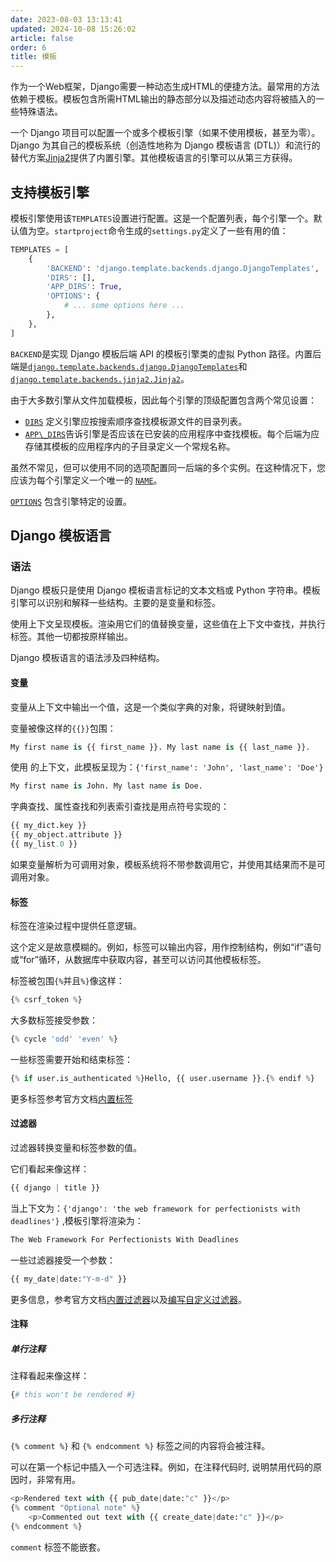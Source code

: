 ```yaml
---
date: 2023-08-03 13:13:41
updated: 2024-10-08 15:26:02
article: false
order: 6
title: 模板
---
```

作为一个Web框架，Django需要一种动态生成HTML的便捷方法。最常用的方法依赖于模板。模板包含所需HTML输出的静态部分以及描述动态内容将被插入的一些特殊语法。

一个 Django 项目可以配置一个或多个模板引擎（如果不使用模板，甚至为零）。Django 为其自己的模板系统（创造性地称为 Django 模板语言 (DTL)）和流行的替代方案[Jinja2](http://jinja.pocoo.org/)提供了内置引擎。其他模板语言的引擎可以从第三方获得。

## 支持模板引擎

模板引擎使用该`TEMPLATES`设置进行配置。这是一个配置列表，每个引擎一个。默认值为空。`startproject`命令生成的`settings.py`定义了一些有用的值：

```python
TEMPLATES = [
    {
        'BACKEND': 'django.template.backends.django.DjangoTemplates',
        'DIRS': [],
        'APP_DIRS': True,
        'OPTIONS': {
            # ... some options here ...
        },
    },
]
```

`BACKEND`是实现 Django 模板后端 API 的模板引擎类的虚拟 Python 路径。内置后端是[`django.template.backends.django.DjangoTemplates`](https://docs.djangoproject.com/en/2.2/topics/templates/#django.template.backends.django.DjangoTemplates)和 [`django.template.backends.jinja2.Jinja2`](https://docs.djangoproject.com/en/2.2/topics/templates/#django.template.backends.jinja2.Jinja2)。

由于大多数引擎从文件加载模板，因此每个引擎的顶级配置包含两个常见设置：

- [`DIRS`](https://docs.djangoproject.com/en/2.2/ref/settings/#std:setting-TEMPLATES-DIRS) 定义引擎应按搜索顺序查找模板源文件的目录列表。
- [`APP\_DIRS`](https://docs.djangoproject.com/en/2.2/ref/settings/#std:setting-TEMPLATES-APP_DIRS)告诉引擎是否应该在已安装的应用程序中查找模板。每个后端为应存储其模板的应用程序内的子目录定义一个常规名称。

虽然不常见，但可以使用不同的选项配置同一后端的多个实例。在这种情况下，您应该为每个引擎定义一个唯一的 [`NAME`](https://docs.djangoproject.com/en/2.2/ref/settings/#std:setting-TEMPLATES-NAME)。

[`OPTIONS`](https://docs.djangoproject.com/en/2.2/ref/settings/#std:setting-TEMPLATES-OPTIONS) 包含引擎特定的设置。

## Django 模板语言

### 语法

Django 模板只是使用 Django 模板语言标记的文本文档或 Python 字符串。模板引擎可以识别和解释一些结构。主要的是变量和标签。

使用上下文呈现模板。渲染用它们的值替换变量，这些值在上下文中查找，并执行标签。其他一切都按原样输出。

Django 模板语言的语法涉及四种结构。

#### 变量

变量从上下文中输出一个值，这是一个类似字典的对象，将键映射到值。

变量被像这样的`{{}}`包围：

```python
My first name is {{ first_name }}. My last name is {{ last_name }}.
```

使用 的上下文，此模板呈现为：`{'first_name': 'John', 'last_name': 'Doe'}`

```python
My first name is John. My last name is Doe.
```

字典查找、属性查找和列表索引查找是用点符号实现的：

```python
{{ my_dict.key }}
{{ my_object.attribute }}
{{ my_list.0 }}
```

如果变量解析为可调用对象，模板系统将不带参数调用它，并使用其结果而不是可调用对象。

#### 标签

标签在渲染过程中提供任意逻辑。

这个定义是故意模糊的。例如，标签可以输出内容，用作控制结构，例如“if”语句或“for”循环，从数据库中获取内容，甚至可以访问其他模板标签。

标签被包围`{%`并且`%}`像这样：

```python
{% csrf_token %}
```

大多数标签接受参数：

```python
{% cycle 'odd' 'even' %}
```

一些标签需要开始和结束标签：

```python
{% if user.is_authenticated %}Hello, {{ user.username }}.{% endif %}
```

更多标签参考官方文档[内置标签](https://docs.djangoproject.com/en/2.2/ref/templates/builtins/#built-in-tag-reference)

#### 过滤器

过滤器转换变量和标签参数的值。

它们看起来像这样：

```python
{{ django | title }}
```

当上下文为：`{'django': 'the web framework for perfectionists with deadlines'}` ,模板引擎将渲染为：

```python
The Web Framework For Perfectionists With Deadlines
```

一些过滤器接受一个参数：

```python
{{ my_date|date:"Y-m-d" }}
```

更多信息，参考官方文档[内置过滤器](https://docs.djangoproject.com/en/2.2/ref/templates/builtins/#ref-templates-builtins-filters)以及[编写自定义过滤器](https://docs.djangoproject.com/en/2.2/howto/custom-template-tags/#howto-writing-custom-template-filters)。

#### 注释

##### 单行注释

注释看起来像这样：

```python
{# this won't be rendered #}
```

##### 多行注释

`{% comment %}` 和 `{% endcomment %}` 标签之间的内容将会被注释。

可以在第一个标记中插入一个可选注释。例如，在注释代码时, 说明禁用代码的原因时，非常有用。

```python
<p>Rendered text with {{ pub_date|date:"c" }}</p>
{% comment "Optional note" %}
    <p>Commented out text with {{ create_date|date:"c" }}</p>
{% endcomment %}
```

`comment` 标签不能嵌套。
